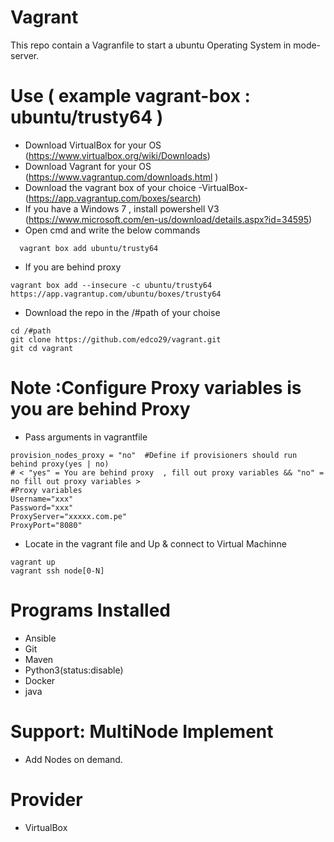 # Vagrant
This repo contain a Vagranfile to start a ubuntu Operating System in mode-server.
# Use ( example vagrant-box : ubuntu/trusty64 )
- Download VirtualBox for your OS (https://www.virtualbox.org/wiki/Downloads)
- Download Vagrant for your OS (https://www.vagrantup.com/downloads.html )
- Download the vagrant box of your choice -VirtualBox-(https://app.vagrantup.com/boxes/search)
- If you have a Windows 7 , install powershell V3 (https://www.microsoft.com/en-us/download/details.aspx?id=34595)
- Open cmd and write the below commands 
```
  vagrant box add ubuntu/trusty64
```
- If you are behind proxy
```
vagrant box add --insecure -c ubuntu/trusty64 https://app.vagrantup.com/ubuntu/boxes/trusty64
```
- Download the repo in the /#path of your choise
```
cd /#path
git clone https://github.com/edco29/vagrant.git
git cd vagrant
```
# Note :Configure Proxy variables is you are behind Proxy
- Pass arguments in vagrantfile
```
provision_nodes_proxy = "no"  #Define if provisioners should run behind proxy(yes | no)
# < "yes" = You are behind proxy  , fill out proxy variables && "no" = no fill out proxy variables >
#Proxy variables
Username="xxx"
Password="xxx"
ProxyServer="xxxxx.com.pe"
ProxyPort="8080"
```
- Locate in the vagrant file and  Up & connect to Virtual Machinne
```
vagrant up
vagrant ssh node[0-N]
```
# Programs Installed
- Ansible
- Git
- Maven
- Python3(status:disable)
- Docker
- java
# Support: MultiNode Implement
- Add Nodes on demand.
# Provider
- VirtualBox
